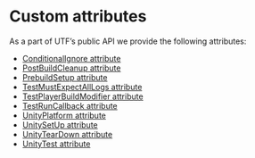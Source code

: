 # Custom attributes

As a part of UTF’s public API we provide the following attributes:

* [ConditionalIgnore attribute](./reference-attribute-conditionalignore.md)
* [PostBuildCleanup attribute](./reference-setup-and-cleanup.md#prebuildsetup-and-postbuildcleanup)
* [PrebuildSetup attribute](./reference-setup-and-cleanup.md#prebuildsetup-and-postbuildcleanup)
* [TestMustExpectAllLogs attribute](./reference-attribute-testmustexpectalllogs.md)
* [TestPlayerBuildModifier attribute](./reference-attribute-testplayerbuildmodifier.md)
* [TestRunCallback attribute](./reference-attribute-testruncallback.md)
* [UnityPlatform attribute](./reference-attribute-unityplatform.md)
* [UnitySetUp attribute](./reference-actions-outside-tests.md#unitysetup-and-unityteardown)
* [UnityTearDown attribute](./reference-actions-outside-tests.md#unitysetup-and-unityteardown)
* [UnityTest attribute](./reference-attribute-unitytest.md)

     